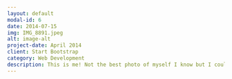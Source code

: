 ```yaml
---
layout: default
modal-id: 6
date: 2014-07-15
img: IMG_8891.jpeg
alt: image-alt
project-date: April 2014
client: Start Bootstrap
category: Web Development
description: This is me! Not the best photo of myself I know but I couldn't fit it in the profile picture so I just put it here instead.
---
```

